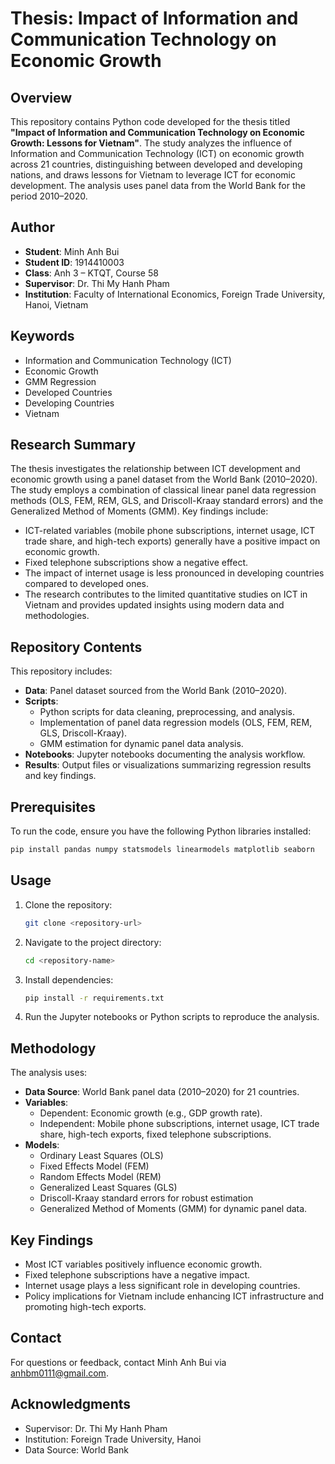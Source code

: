 

# Thesis: Impact of Information and Communication Technology on Economic Growth

## Overview
This repository contains Python code developed for the thesis titled **"Impact of Information and Communication Technology on Economic Growth: Lessons for Vietnam"**. The study analyzes the influence of Information and Communication Technology (ICT) on economic growth across 21 countries, distinguishing between developed and developing nations, and draws lessons for Vietnam to leverage ICT for economic development. The analysis uses panel data from the World Bank for the period 2010–2020.

## Author
- **Student**: Minh Anh Bui
- **Student ID**: 1914410003  
- **Class**: Anh 3 – KTQT, Course 58  
- **Supervisor**: Dr. Thi My Hanh Pham  
- **Institution**: Faculty of International Economics, Foreign Trade University, Hanoi, Vietnam  

## Keywords
- Information and Communication Technology (ICT)
- Economic Growth
- GMM Regression
- Developed Countries
- Developing Countries
- Vietnam

## Research Summary
The thesis investigates the relationship between ICT development and economic growth using a panel dataset from the World Bank (2010–2020). The study employs a combination of classical linear panel data regression methods (OLS, FEM, REM, GLS, and Driscoll-Kraay standard errors) and the Generalized Method of Moments (GMM). Key findings include:
- ICT-related variables (mobile phone subscriptions, internet usage, ICT trade share, and high-tech exports) generally have a positive impact on economic growth.
- Fixed telephone subscriptions show a negative effect.
- The impact of internet usage is less pronounced in developing countries compared to developed ones.
- The research contributes to the limited quantitative studies on ICT in Vietnam and provides updated insights using modern data and methodologies.

## Repository Contents
This repository includes:
- **Data**: Panel dataset sourced from the World Bank (2010–2020).
- **Scripts**:
  - Python scripts for data cleaning, preprocessing, and analysis.
  - Implementation of panel data regression models (OLS, FEM, REM, GLS, Driscoll-Kraay).
  - GMM estimation for dynamic panel data analysis.
- **Notebooks**: Jupyter notebooks documenting the analysis workflow.
- **Results**: Output files or visualizations summarizing regression results and key findings.

## Prerequisites
To run the code, ensure you have the following Python libraries installed:
```bash
pip install pandas numpy statsmodels linearmodels matplotlib seaborn
```

## Usage
1. Clone the repository:
   ```bash
   git clone <repository-url>
   ```
2. Navigate to the project directory:
   ```bash
   cd <repository-name>
   ```
3. Install dependencies:
   ```bash
   pip install -r requirements.txt
   ```
4. Run the Jupyter notebooks or Python scripts to reproduce the analysis.

## Methodology
The analysis uses:
- **Data Source**: World Bank panel data (2010–2020) for 21 countries.
- **Variables**:
  - Dependent: Economic growth (e.g., GDP growth rate).
  - Independent: Mobile phone subscriptions, internet usage, ICT trade share, high-tech exports, fixed telephone subscriptions.
- **Models**:
  - Ordinary Least Squares (OLS)
  - Fixed Effects Model (FEM)
  - Random Effects Model (REM)
  - Generalized Least Squares (GLS)
  - Driscoll-Kraay standard errors for robust estimation
  - Generalized Method of Moments (GMM) for dynamic panel data.

## Key Findings
- Most ICT variables positively influence economic growth.
- Fixed telephone subscriptions have a negative impact.
- Internet usage plays a less significant role in developing countries.
- Policy implications for Vietnam include enhancing ICT infrastructure and promoting high-tech exports.

## Contact
For questions or feedback, contact Minh Anh Bui via anhbm0111@gmail.com.

## Acknowledgments
- Supervisor: Dr. Thi My Hanh Pham
- Institution: Foreign Trade University, Hanoi
- Data Source: World Bank

